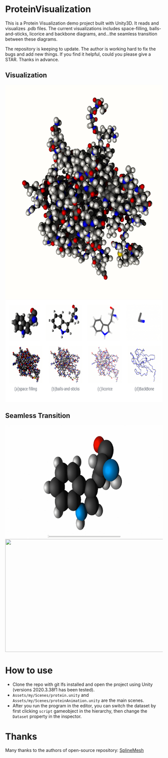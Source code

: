 # ProteinVisualization

This is a Protein Visualization demo project built with Unity3D. It reads and visualizes .pdb files. The current visualizations includes space-filling, balls-and-sticks, licorice and backbone diagrams, and...the seamless transition between these diagrams. 

The repository is keeping to update. The author is working hard to fix the bugs and add new things. If you find it helpful, could you please give a STAR. Thanks in advance.

## Visualization
<div align=center>
<img src="https://github.com/LixiangZhao98/ProteinVisualization/blob/master/Assets/my/pic/protein2.png" width="615" height="684"> <width="640" height="684"/>
</div>

<div align=center>
<img src="https://github.com/LixiangZhao98/ProteinVisualization/blob/master/Assets/my/pic/protein1.png" width="664" height="324"> <width="640" height="360"/>
</div>

## Seamless Transition
<div align=center>
<img src="https://github.com/LixiangZhao98/ProteinVisualization/blob/master/Assets/my/pic/transition1.gif" width="640" height="360"> <width="640" height="360"/>
</div>


<div align=center>
<img src="https://github.com/LixiangZhao98/ProteinVisualization/blob/master/Assets/my/pic/transition2.gif" width="640" height="360"> <width="640" height="360"/>
</div>

# How to use
* Clone the repo with git lfs installed and open the project using Unity (versions 2020.3.38f1 has been tested).
* `Assets/my/Scenes/protein.unity` and `Assets/my/Scenes/proteinAnimation.unity` are the main scenes.
* After you run the program in the editor, you can switch the dataset by first clicking `script` gameobject in the hierarchy, then change the `Dataset` property in the inspector.

# Thanks
Many thanks to the authors of open-source repository:
[SplineMesh](https://github.com/methusalah/SplineMesh "SplineMesh")